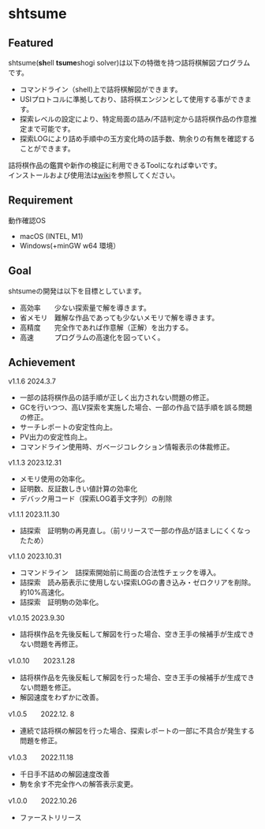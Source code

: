 #  shtsume
##  Featured
shtsume(**sh**ell **tsume**shogi solver)は以下の特徴を持つ詰将棋解図プログラムです。  
* コマンドライン（shell)上で詰将棋解図ができます。  
* USIプロトコルに準拠しており、詰将棋エンジンとして使用する事ができます。   
* 探索レベルの設定により、特定局面の詰み/不詰判定から詰将棋作品の作意推定まで可能です。  
* 探索LOGにより詰め手順中の玉方変化時の詰手数、駒余りの有無を確認することができます。

詰将棋作品の鑑賞や新作の検証に利用できるToolになれば幸いです。   
インストールおよび使用法は[wiki](https://github.com/hkijin/shtsume/wiki)を参照してください。  

##  Requirement  
動作確認OS  
* macOS (INTEL, M1) 
* Windows(+minGW w64 環境）  

##  Goal
shtsumeの開発は以下を目標としています。  
* 高効率　　少ない探索量で解を導きます。    
* 省メモリ　難解な作品であっても少ないメモリで解を導きます。  
* 高精度　　完全作であれば作意解（正解）を出力する。  
* 高速　　　プログラムの高速化を図っていく。 

##  Achievement

v1.1.6   2024.3.7  
* 一部の詰将棋作品の詰手順が正しく出力されない問題の修正。  
* GCを行いつつ、高LV探索を実施した場合、一部の作品で詰手順を誤る問題の修正。  
* サーチレポートの安定性向上。  
* PV出力の安定性向上。  
* コマンドライン使用時、ガベージコレクション情報表示の体裁修正。  

v1.1.3   2023.12.31  
* メモリ使用の効率化。  
* 証明数、反証数しきい値計算の効率化  
* デバック用コード（探索LOG着手文字列）の削除  

v1.1.1   2023.11.30    
* 詰探索　証明駒の再見直し。（前リリースで一部の作品が詰ましにくくなったため）  

v1.1.0   2023.10.31  
* コマンドライン　詰探索開始前に局面の合法性チェックを導入。  
* 詰探索　読み筋表示に使用しない探索LOGの書き込み・ゼロクリアを削除。約10%高速化。  
* 詰探索　証明駒の効率化。  

v1.0.15  2023.9.30  
* 詰将棋作品を先後反転して解図を行った場合、空き王手の候補手が生成できない問題を再修正。  

v1.0.10　　2023.1.28  
* 詰将棋作品を先後反転して解図を行った場合、空き王手の候補手が生成できない問題を修正。  
* 解図速度をわずかに改善。  

v1.0.5　　2022.12. 8  
* 連続で詰将棋の解図を行った場合、探索レポートの一部に不具合が発生する問題を修正。  
  
v1.0.3　　2022.11.18  
* 千日手不詰めの解図速度改善  
* 駒を余す不完全作への解答表示変更。 
 
v1.0.0　　2022.10.26  
* ファーストリリース  　　


